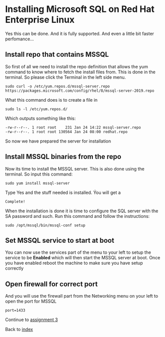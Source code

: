 # Installing Microsoft SQL on Red Hat Enterprise Linux

Yes this can be done. And it is fully supported. And even a little bit faster perfomance...

## Install repo that contains MSSQL

So first of all we need to install the repo definition that allows the yum command to know where to fetch the install files from. This is done in the terminal. So please click the Terminal in the left side menu.
```
sudo curl -o /etc/yum.repos.d/mssql-server.repo https://packages.microsoft.com/config/rhel/8/mssql-server-2019.repo
```

What this command does is to create a file in
```
sudo ls -l /etc/yum.repos.d/
```
Which outputs something like this:
```
-rw-r--r--. 1 root root    231 Jan 24 14:22 mssql-server.repo
-rw-r--r--. 1 root root 130564 Jan 24 08:00 redhat.repo
```
So now we have prepared the server for installation


## Install MSSQL binaries from the repo

Now its time to install the MSSQL server. This is also done using the terminal. So input this command:
```
sudo yum install mssql-server
```

Type Yes and the stuff needed is installed. Ýou will get a 
```
Complete!
```

When the installation is done it is time to configure the SQL server with the SA password and such. Run this command and follow the instructions:
```
sudo /opt/mssql/bin/mssql-conf setup
```

## Set MSSQL service to start at boot

You can now use the services part of the menu to your left to setup the service to be **Enabled** which will then start the MSSQL server at boot. Once you have enabled reboot the machine to make sure you have setup correctly

## Open firewall for correct port

And you will use the firewall part from the Networking menu on your left to open the port for MSSQL
```
port=1433
```


Continue to [assignment 3](assign3.md)

Back to [index](../thews.md)
